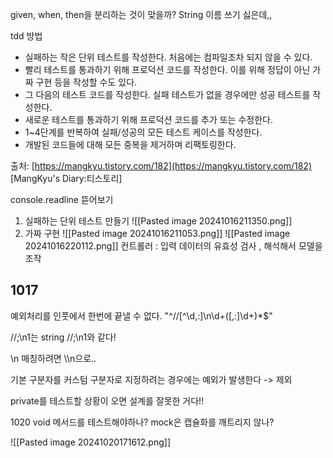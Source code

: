 given, when, then을 분리하는 것이 맞을까?
String 이름 쓰기 싫은데,,

tdd 방법
- 실패하는 작은 단위 테스트를 작성한다. 처음에는 컴파일조차 되지 않을 수 있다.
- 빨리 테스트를 통과하기 위해 프로덕션 코드를 작성한다. 이를 위해 정답이 아닌 가짜 구현 등을 작성할 수도 있다.
- 그 다음의 테스트 코드를 작성한다. 실패 테스트가 없을 경우에만 성공 테스트를 작성한다.
- 새로운 테스트를 통과하기 위해 프로덕션 코드를 추가 또는 수정한다.
- 1~4단계를 반복하여 실패/성공의 모든 테스트 케이스를 작성한다.
- 개발된 코드들에 대해 모든 중복을 제거하며 리팩토링한다.

출처: [https://mangkyu.tistory.com/182](https://mangkyu.tistory.com/182) [MangKyu's Diary:티스토리]

console.readline 뜯어보기
1. 실패하는 단위 테스트 만들기
![[Pasted image 20241016211350.png]]
2. 가짜 구현
![[Pasted image 20241016211053.png]]
![[Pasted image 20241016220112.png]]
컨트롤러 : 입력 데이터의 유효성 검사 , 해석해서 모델을 조작



## 1017
예외처리를 인풋에서 한번에 끝낼 수 없다.
"^//[^\\d,:]\\n\\d+([,:]\\d+)*$"


//;\n1는 string //;\\n1와 같다!

\n 매칭하려면 \\\\n으로..


기본 구분자를 커스텀 구분자로 지정하려는 경우에는 예외가 발생한다 -> 제외

private를 테스트할 상황이 오면 설계를 잘못한 거다!!

1020
void 메서드를 테스트해야하나? mock은 캡슐화를 깨트리지 않나?


![[Pasted image 20241020171612.png]]
